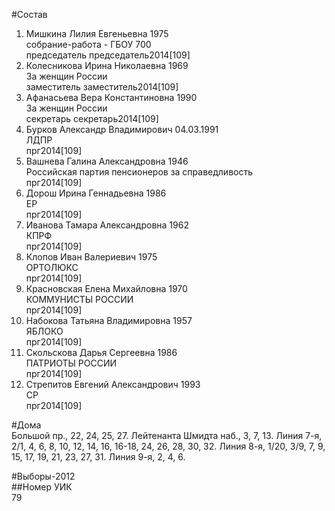 #Состав  
1. Мишкина Лилия Евгеньевна 1975  
    собрание-работа - ГБОУ 700  
    председатель председатель2014[109]  
2. Колесникова Ирина Николаевна 1969  
    За женщин России  
    заместитель заместитель2014[109]  
3. Афанасьева Вера Константиновна 1990  
    За женщин России  
    секретарь секретарь2014[109]  
4. Бурков Александр Владимирович 04.03.1991  
    ЛДПР  
    прг2014[109]  
5. Вашнева Галина Александровна 1946  
    Российская партия пенсионеров за справедливость  
    прг2014[109]  
6. Дорош Ирина Геннадьевна 1986  
    ЕР  
    прг2014[109]  
7. Иванова Тамара Александровна 1962  
    КПРФ  
    прг2014[109]  
8. Клопов Иван Валериевич 1975  
    ОРТОЛЮКС  
    прг2014[109]  
9. Красновская Елена Михайловна 1970  
    КОММУНИСТЫ РОССИИ  
    прг2014[109]  
10. Набокова Татьяна Владимировна 1957  
    ЯБЛОКО  
    прг2014[109]  
11. Скольскова Дарья Сергеевна 1986  
    ПАТРИОТЫ РОССИИ  
    прг2014[109]  
12. Стрепитов Евгений Александрович 1993  
    СР  
    прг2014[109]  
  
#Дома  
Большой пр.,      22, 24, 25, 27. Лейтенанта Шмидта наб.,     3, 7, 13. Линия  7-я,      2/1, 4, 6, 8, 10, 12, 14, 16, 16-18, 24, 26, 28, 30, 32. Линия  8-я,      1/20, 3/9, 7, 9, 15, 17, 19, 21, 23, 27, 31. Линия  9-я,      2, 4, 6.  
  
#Выборы-2012  
##Номер УИК  
79  
